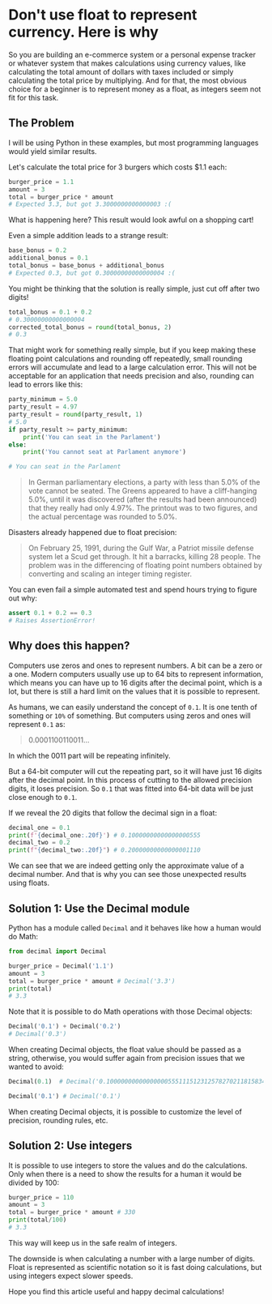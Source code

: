 # Don't use float to represent currency. Here is why

So you are building an e-commerce system or a personal expense tracker or whatever system that makes calculations using currency values, like calculating the total amount of dollars with taxes included or simply calculating the total price by multiplying. And for that, the most obvious choice for a beginner is to represent money as a float, as integers seem not fit for this task.

## The Problem

I will be using Python in these examples, but most programming languages would yield similar results.

Let's calculate the total price for 3 burgers which costs $1.1 each:

```python
burger_price = 1.1
amount = 3
total = burger_price * amount
# Expected 3.3, but got 3.3000000000000003 :(
```

What is happening here? This result would look awful on a shopping cart!

Even a simple addition leads to a strange result:

```python
base_bonus = 0.2
additional_bonus = 0.1
total_bonus = base_bonus + additional_bonus
# Expected 0.3, but got 0.30000000000000004 :(
```

You might be thinking that the solution is really simple, just cut off after two digits!

```python
total_bonus = 0.1 + 0.2
# 0.30000000000000004
corrected_total_bonus = round(total_bonus, 2)
# 0.3
```

That might work for something really simple, but if you keep making these floating point calculations and rounding off repeatedly, small rounding errors will accumulate and lead to a large calculation error. This will not be acceptable for an application that needs precision and also, rounding can lead to errors like this:

```python
party_minimum = 5.0
party_result = 4.97
party_result = round(party_result, 1)
# 5.0
if party_result >= party_minimum:
    print('You can seat in the Parlament')
else:
    print('You cannot seat at Parlament anymore')

# You can seat in the Parlament
```

> In German parliamentary elections, a party with less than 5.0% of the vote cannot be seated. The Greens appeared to have a cliff-hanging 5.0%, until it was discovered (after the results had been announced) that they really had only 4.97%. The printout was to two figures, and the actual percentage was rounded to 5.0%.

Disasters already happened due to float precision:

> On February 25, 1991, during the Gulf War, a Patriot missile defense system let a Scud get through. It hit a barracks, killing 28 people. The problem was in the differencing of floating point numbers obtained by converting and scaling an integer timing register.

You can even fail a simple automated test and spend hours trying to figure out why:

```python
assert 0.1 + 0.2 == 0.3
# Raises AssertionError!
```

## Why does this happen?

Computers use zeros and ones to represent numbers. A bit can be a zero or a one. Modern computers usually use up to 64 bits to represent information, which means you can have up to 16 digits after the decimal point, which is a lot, but there is still a hard limit on the values that it is possible to represent.

As humans, we can easily understand the concept of `0.1`. It is one tenth of something or `10%` of something. But computers using zeros and ones will represent `0.1` as:

> 0.0001100110011...

In which the 0011 part will be repeating infinitely.

But a 64-bit computer will cut the repeating part, so it will have just 16 digits after the decimal point. In this process of cutting to the allowed precision digits, it loses precision. So `0.1` that was fitted into 64-bit data will be just close enough to `0.1`.

If we reveal the 20 digits that follow the decimal sign in a float:

```python
decimal_one = 0.1
print(f'{decimal_one:.20f}') # 0.10000000000000000555
decimal_two = 0.2
print(f"{decimal_two:.20f}") # 0.20000000000000001110
```

We can see that we are indeed getting only the approximate value of a decimal number. And that is why you can see those unexpected results using floats.

## Solution 1: Use the Decimal module

Python has a module called `Decimal` and it behaves like how a human would do Math:

```python
from decimal import Decimal

burger_price = Decimal('1.1')
amount = 3
total = burger_price * amount # Decimal('3.3')
print(total)
# 3.3
```

Note that it is possible to do Math operations with those Decimal objects:

```python
Decimal('0.1') + Decimal('0.2')
# Decimal('0.3')
```

When creating Decimal objects, the float value should be passed as a string, otherwise, you would suffer again from precision issues that we wanted to avoid:

```python
Decimal(0.1)  # Decimal('0.1000000000000000055511151231257827021181583404541015625')

Decimal('0.1') # Decimal('0.1')
```

When creating Decimal objects, it is possible to customize the level of precision, rounding rules, etc.

## Solution 2: Use integers

It is possible to use integers to store the values and do the calculations. Only when there is a need to show the results for a human it would be divided by 100:

```python
burger_price = 110
amount = 3
total = burger_price * amount # 330
print(total/100)
# 3.3
```

This way will keep us in the safe realm of integers.

The downside is when calculating a number with a large number of digits. Float is represented as scientific notation so it is fast doing calculations, but using integers expect slower speeds.

Hope you find this article useful and happy decimal calculations!
